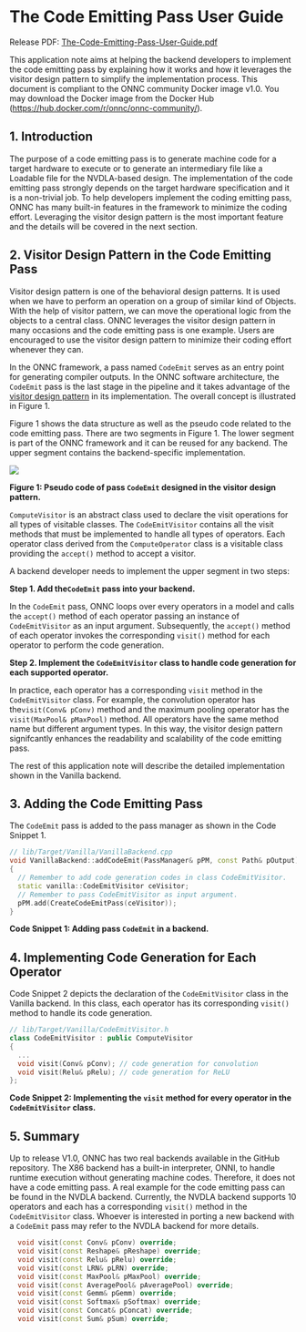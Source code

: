 # The Code Emitting Pass User Guide

Release PDF: [The-Code-Emitting-Pass-User-Guide.pdf](https://github.com/ONNC/onnc/wiki/files/1.0.0/The-Code-Emitting-Pass-User-Guide.pdf)

This application note aims at helping the backend developers to implement the code emitting pass by explaining how it works and how it leverages the visitor design pattern to simplify the implementation process. This document is compliant to the ONNC community Docker image v1.0. You may download the Docker image from the Docker Hub (https://hub.docker.com/r/onnc/onnc-community/).

## 1. Introduction

The purpose of a code emitting pass is to generate machine code for a target hardware to execute or to generate an intermediary file like a Loadable file for the NVDLA-based design. The implementation of the code emitting pass strongly depends on the target hardware specification and it is a non-trivial job. To help developers implement the coding emitting pass, ONNC has many built-in features in the framework to minimize the coding effort. Leveraging the visitor design pattern is the most important feature and the details will be covered in the next section.


## 2. Visitor Design Pattern in the Code Emitting Pass

Visitor design pattern is one of the behavioral design patterns. It is used when we have to perform an operation on a group of similar kind of Objects. With the help of visitor pattern, we can move the operational logic from the objects to a central class. ONNC leverages the visitor design pattern in many occasions and the code emitting pass is one example. Users are encouraged to use the visitor design pattern to minimize their coding effort whenever they can. 

In the ONNC framework, a pass named `CodeEmit` serves as an entry point for generating compiler outputs. In the ONNC software architecture, the `CodeEmit` pass is the last stage in the pipeline and it takes advantage of the [visitor design pattern](https://en.wikipedia.org/wiki/Visitor_pattern) in its implementation. The overall concept is illustrated in Figure 1. 

Figure 1 shows the data structure as well as the pseudo code related to the code emitting pass. There are two segments in Figure 1. The lower segment is part of the ONNC framework and it can be reused for any backend. The upper segment contains the backend-specific implementation. 

![](https://github.com/ONNC/onnc/wiki/files/1.0.0/code-emit-visitor-diagram.png)

**Figure 1: Pseudo code of pass `CodeEmit` designed in the visitor design pattern.**

`ComputeVisitor` is an abstract class used to declare the visit operations for all types of visitable classes. The `CodeEmitVisitor` contains all the visit methods that must be implemented to handle all types of operators. Each operator class derived from the `ComputeOperator` class is a visitable class providing the `accept()` method to accept a visitor. 

A backend developer needs to implement the upper segment in two steps: 

**Step 1. Add the`CodeEmit` pass into your backend.** 

In the `CodeEmit` pass, ONNC loops over every operators in a model and calls the `accept()` method of each operator passing an instance of `CodeEmitVisitor` as an input argument. Subsequently, the `accept()` method of each operator invokes the corresponding `visit()` method for each operator to perform the code generation. 

**Step 2. Implement the `CodeEmitVisitor` class to handle code generation for each supported operator.**

In practice, each operator has a corresponding `visit` method in the `CodeEmitVisitor` class. For example, the convolution operator has the`visit(Conv& pConv)` method and the maximum pooling operator has the ` visit(MaxPool& pMaxPool)` method. All operators have the same method name but different argument types. In this way, the visitor design pattern signifcantly enhances the readability and scalability of the code emitting pass. 

The rest of this application note will describe the detailed implementation shown in the Vanilla backend. 

## 3. Adding the Code Emitting Pass

The `CodeEmit` pass is added to the pass manager as shown in the Code Snippet 1.

```cpp
// lib/Target/Vanilla/VanillaBackend.cpp
void VanillaBackend::addCodeEmit(PassManager& pPM, const Path& pOutput)
{
  // Remember to add code generation codes in class CodeEmitVisitor.
  static vanilla::CodeEmitVisitor ceVisitor;
  // Remember to pass CodeEmitVisitor as input argument.
  pPM.add(CreateCodeEmitPass(ceVisitor));
}
```

**Code Snippet 1: Adding pass `CodeEmit` in a backend.**

## 4. Implementing Code Generation for Each Operator

Code Snippet 2 depicts the declaration of the `CodeEmitVisitor` class in the Vanilla backend. In this class, each operator has its corresponding `visit()` method to handle its code generation.

```cpp
// lib/Target/Vanilla/CodeEmitVisitor.h
class CodeEmitVisitor : public ComputeVisitor
{
  ...
  void visit(Conv& pConv); // code generation for convolution
  void visit(Relu& pRelu); // code generation for ReLU
};
```

**Code Snippet 2: Implementing the `visit` method for every operator in the `CodeEmitVisitor` class.**

## 5. Summary

Up to release V1.0, ONNC has two real backends available in the GitHub repository. The X86 backend has a built-in interpreter, ONNI, to handle runtime execution without generating machine codes. Therefore, it does not have a code emitting pass. A real example for the code emitting pass can be found in the NVDLA backend. Currently, the NVDLA backend supports 10 operators and each has a corresponding `visit()` method in the `CodeEmitVisitor` class. Whoever is interested in porting a new backend with a `CodeEmit` pass may refer to the NVDLA backend for more details. 

```cpp
  void visit(const Conv& pConv) override;
  void visit(const Reshape& pReshape) override;
  void visit(const Relu& pRelu) override;
  void visit(const LRN& pLRN) override;
  void visit(const MaxPool& pMaxPool) override;
  void visit(const AveragePool& pAveragePool) override;
  void visit(const Gemm& pGemm) override;
  void visit(const Softmax& pSoftmax) override;
  void visit(const Concat& pConcat) override;
  void visit(const Sum& pSum) override;
```
